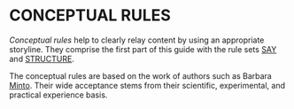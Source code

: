 # CONCEPTUAL RULES

_Conceptual rules_ help to clearly relay content by using an appropriate
storyline. They comprise the first part of this guide with the rule sets [SAY](01-say.md) and [STRUCTURE](02-structure.md).

The conceptual rules are based on the work of authors such as
Barbara [Minto](https://www.amazon.com/Pyramid-Principle-Logic-Writing-Thinking/dp/0273710516).
Their wide acceptance stems from their scientific, experimental, and practical
experience basis.
